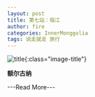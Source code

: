 ```yaml
---
layout: post
title: 第七站：临江
author: fire
categories: InnerMonggolia 
tags: 说走就走 旅行
---
```


![title](https://image.sideproject.cn/title/title_129.jpg){:class="image-title"}

**额尔古纳**


---Read More---
